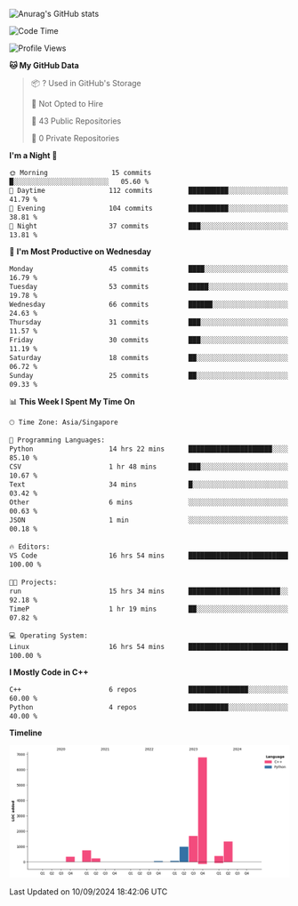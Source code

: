 ![Anurag's GitHub stats](https://github-readme-stats.vercel.app/api?username=OnePointFive99&show_icons=true&theme=transparent)

<!--START_SECTION:waka-->
![Code Time](http://img.shields.io/badge/Code%20Time-144%20hrs%2014%20mins-blue)

![Profile Views](http://img.shields.io/badge/Profile%20Views-0-blue)

**🐱 My GitHub Data** 

> 📦 ? Used in GitHub's Storage 
 > 
> 🚫 Not Opted to Hire
 > 
> 📜 43 Public Repositories 
 > 
> 🔑 0 Private Repositories 
 > 
**I'm a Night 🦉** 

```text
🌞 Morning                15 commits          █░░░░░░░░░░░░░░░░░░░░░░░░   05.60 % 
🌆 Daytime                112 commits         ██████████░░░░░░░░░░░░░░░   41.79 % 
🌃 Evening                104 commits         ██████████░░░░░░░░░░░░░░░   38.81 % 
🌙 Night                  37 commits          ███░░░░░░░░░░░░░░░░░░░░░░   13.81 % 
```
📅 **I'm Most Productive on Wednesday** 

```text
Monday                   45 commits          ████░░░░░░░░░░░░░░░░░░░░░   16.79 % 
Tuesday                  53 commits          █████░░░░░░░░░░░░░░░░░░░░   19.78 % 
Wednesday                66 commits          ██████░░░░░░░░░░░░░░░░░░░   24.63 % 
Thursday                 31 commits          ███░░░░░░░░░░░░░░░░░░░░░░   11.57 % 
Friday                   30 commits          ███░░░░░░░░░░░░░░░░░░░░░░   11.19 % 
Saturday                 18 commits          ██░░░░░░░░░░░░░░░░░░░░░░░   06.72 % 
Sunday                   25 commits          ██░░░░░░░░░░░░░░░░░░░░░░░   09.33 % 
```


📊 **This Week I Spent My Time On** 

```text
🕑︎ Time Zone: Asia/Singapore

💬 Programming Languages: 
Python                   14 hrs 22 mins      █████████████████████░░░░   85.10 % 
CSV                      1 hr 48 mins        ███░░░░░░░░░░░░░░░░░░░░░░   10.67 % 
Text                     34 mins             █░░░░░░░░░░░░░░░░░░░░░░░░   03.42 % 
Other                    6 mins              ░░░░░░░░░░░░░░░░░░░░░░░░░   00.63 % 
JSON                     1 min               ░░░░░░░░░░░░░░░░░░░░░░░░░   00.18 % 

🔥 Editors: 
VS Code                  16 hrs 54 mins      █████████████████████████   100.00 % 

🐱‍💻 Projects: 
run                      15 hrs 34 mins      ███████████████████████░░   92.18 % 
TimeP                    1 hr 19 mins        ██░░░░░░░░░░░░░░░░░░░░░░░   07.82 % 

💻 Operating System: 
Linux                    16 hrs 54 mins      █████████████████████████   100.00 % 
```

**I Mostly Code in C++** 

```text
C++                      6 repos             ███████████████░░░░░░░░░░   60.00 % 
Python                   4 repos             ██████████░░░░░░░░░░░░░░░   40.00 % 
```



**Timeline**

![Lines of Code chart](https://raw.githubusercontent.com/OnePointFive99/OnePointFive99/main/assets/bar_graph.png)


 Last Updated on 10/09/2024 18:42:06 UTC
<!--END_SECTION:waka-->

  
